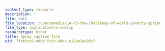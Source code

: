 ```yaml
---
content_type: resource
description: ''
file: null
file_location: /coursemedia/14-73-the-challenge-of-world-poverty-spring-2011/7feb3ca58dbe5c8c8dcce120a1e806c7_quATCFNpM50.vtt
file_type: application/x-subrip
resourcetype: Other
title: 3play caption file
uid: 7feb3ca5-8dbe-5c8c-8dcc-e120a1e806c7
---
```

